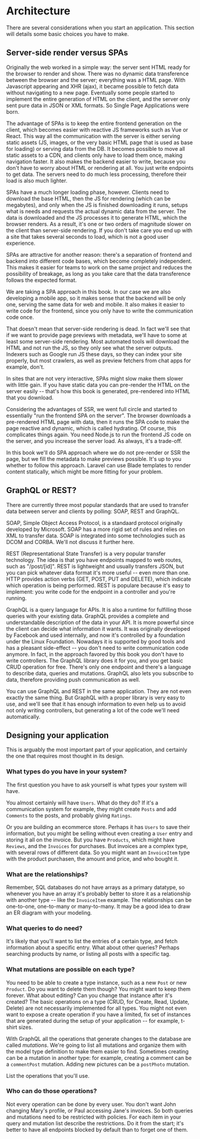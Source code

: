 # Architecture

There are several considerations when you start an application. This section will details some basic choices you have to make.

## Server-side render versus SPAs

Originally the web worked in a simple way: the server sent HTML ready for the browser to render and show. There was no dynamic data transference between the browser and the server; everything was a HTML page. With Javascript appearing and XHR (ajax), it became possible to fetch data without navigating to a new page. Eventually some people started to implement the entire generation of HTML on the client, and the server only sent pure data in JSON or XML formats. So Single Page Applications were born.

The advantage of SPAs is to keep the entire frontend generation on the client, which becomes easier with reactive JS frameworks such as Vue or React. This way all the communication with the server is either serving static assets (JS, images, or the very basic HTML page that is used as base for loading) or serving data from the DB. It becomes possible to move all static assets to a CDN, and clients only have to load them once, making navigation faster. It also makes the backend easier to write, because you don't have to worry about HTML or rendering at all. You just write endpoints to get data. The servers need to do much less processing, therefore their load is also much lighter.

SPAs have a much longer loading phase, however. Clients need to download the base HTML, then the JS for rendering (which can be megabytes), and only when the JS is finished downloading it runs, setups what is needs and requests the actual dynamic data from the server. The data is downloaded and the JS processes it to generate HTML, which the browser renders. As a result, it's one or two orders of magnitude slower on the client than server-side rendering. If you don't take care you end up with a site that takes several seconds to load, which is not a good user experience.

SPAs are attractive for another reason: there's a separation of frontend and backend into different code bases, which become completely independent. This makes it easier for teams to work on the same project and reduces the possibility of breakage, as long as you take care that the data transference follows the expected format.

We are taking a SPA approach in this book. In our case we are also developing a mobile app, so it makes sense that the backend will be only one, serving the same data for web and mobile. It also makes it easier to write code for the frontend, since you only have to write the communication code once.

That doesn't mean that server-side rendering is dead. In fact we'll see that if we want to provide page previews with metadata, we'll have to some at least some server-side rendering. Most automated tools will download the HTML and not run the JS, so they only see what the server outputs. Indexers such as Google run JS these days, so they can index your site properly, but most crawlers, as well as preview fetchers from chat apps for example, don't.

In sites that are not very interactive, SPAs might slow make them slower with little gain. If you have static data you can pre-render the HTML on the server easily -- that's how this book is generated, pre-rendered into HTML that you download.

Considering the advantages of SSR, we went full circle and started to essentially "run the frontend SPA on the server". The browser downloads a pre-rendered HTML page with data, then it runs the SPA code to make the page reactive and dynamic, which is called hydrating. Of course, this complicates things again. You need Node.js to run the frontend JS code on the server, and you increase the server load. As always, it's a trade-off.

In this book we'll do SPA approach where we do not pre-render or SSR the page, but we fill the metadata to make previews possible. It's up to you whether to follow this approach. Laravel can use Blade templates to render content statically, which might be more fitting for your problem.

## GraphQL or REST?

There are currently three most popular standards that are used to transfer data between server and clients by polling: SOAP, REST and GraphQL.

SOAP, Simple Object Access Protocol, is a standaard protocol originally developed by Microsoft. SOAP has a more rigid set of rules and relies on XML to transfer data. SOAP is integrated into some technologies such as DCOM and CORBA. We'll not discuss it further here.

REST (Representational State Transfer) is a very popular transfer technology. The idea is that you have endpoints mapped to web routes, such as "/post/[id]". REST is lightweight and usually transfers JSON, but you can pick whatever data format it's more useful -- even more than one. HTTP provides action verbs (GET, POST, PUT and DELETE), which indicate which operation is being performed. REST is populare because it's easy to implement: you write code for the endpoint in a controller and you're running.

GraphQL is a query language for APIs. It is also a runtime for fulfilling those queries with your existing data. GraphQL provides a complete and understandable description of the data in your API. It is more powerful since the client can decide what information it wants. It was originally developed by Facebook and used internally, and now it's controlled by a foundation under the Linux Foundation. Nowadays it is supported by good tools and has a pleasant side-effect -- you don't need to write communication code anymore. In fact, in the approach favored by this book you don't have to write controllers. The GraphQL library does it for you, and you get basic CRUD operation for free. There's only one endpoint and there's a language to describe data, queries and mutations. GraphQL also lets you subscribe to data, therefore providing push communication as well.

You can use GraphQL and REST in the same application. They are not even exactly the same thing. But GraphQL with a proper library is very easy to use, and we'll see that it has enough information to even help us to avoid not only writing controllers, but generating a lot of the code we'll need automatically.

## Designing your application

This is arguably the most important part of your application, and certainly the one that requires most thought in its design.

### What types do you have in your system?

The first question you have to ask yourself is what types your system will have.

You almost certainly will have `Users`. What do they do? If it's a communication system for example, they might create `Posts` and add `Comments` to the posts, and probably giving `Ratings`.

Or you are building an ecommerce store. Perhaps it has `Users` to save their information, but you might be selling without even creating a `User` entry and storing it all on the invoice. But you have `Products`, which might have `Reviews`, and the `Invoices` for purchases. But invoices are a complex type, with several rows of different data. So you might want an `InvoiceItem` type with the product purchasen, the amount and price, and who bought it.

### What are the relationships?

Remember, SQL databases do not have arrays as a primary datatype, so whenever you have an array it's probably better to store it as a relationship with another type -- like the `InvoiceItem` example. The relationships can be one-to-one, one-to-many or many-to-many. It may be a good idea to draw an ER diagram with your modeling.

### What queries to do need?

It's likely that you'll want to list the entries of a certain type, and fetch information about a specific entry. What about other queries? Perhaps searching products by name, or listing all posts with a specific tag.

### What mutations are possible on each type?

You need to be able to create a type instance, such as a new `Post` or new `Product`. Do you want to delete them though? You might want to keep them forever. What about editing? Can you change that instance after it's created? The basic operations on a type (CRUD, for Create, Read, Update, Delete) are not necessarily implemented for all types. You might not even want to expose a create operation if you have a limited, fix set of instances that are generated during the setup of your application -- for example, t-shirt sizes.

With GraphQL all the operations that generate changes to the database are called _mutations_. We're going to list all mutations and organize them with the model type definition to make them easier to find. Sometimes creating can be a mutation in another type: for example, creating a comment can be a `commentPost` mutation. Adding new pictures can be a `postPhoto` mutation.

List the operations that you'll use.

### Who can do those operations?

Not every operation can be done by every user. You don't want John changing Mary's profile, or Paul accessing Jane's invoices. So both queries and mutations need to be restricted with policies. For each item in your query and mutation list describe the restrictions. Do it from the start; it's better to have all endpoints blocked by default than to forget one of them.
